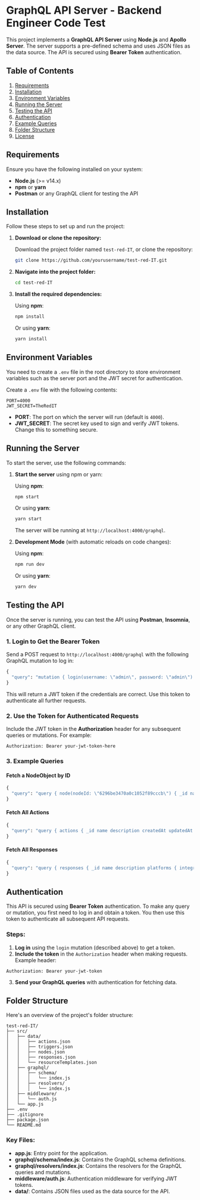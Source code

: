
# GraphQL API Server - Backend Engineer Code Test

This project implements a **GraphQL API Server** using **Node.js** and **Apollo Server**. The server supports a pre-defined schema and uses JSON files as the data source. The API is secured using **Bearer Token** authentication.

## Table of Contents
1. [Requirements](#requirements)
2. [Installation](#installation)
3. [Environment Variables](#environment-variables)
4. [Running the Server](#running-the-server)
5. [Testing the API](#testing-the-api)
6. [Authentication](#authentication)
7. [Example Queries](#example-queries)
8. [Folder Structure](#folder-structure)
9. [License](#license)

## Requirements

Ensure you have the following installed on your system:

- **Node.js** (>= v14.x)
- **npm** or **yarn**
- **Postman** or any GraphQL client for testing the API

## Installation

Follow these steps to set up and run the project:

1. **Download or clone the repository:**

   Download the project folder named `test-red-IT`, or clone the repository:
   
   ```bash
   git clone https://github.com/yourusername/test-red-IT.git
   ```

2. **Navigate into the project folder:**

   ```bash
   cd test-red-IT
   ```

3. **Install the required dependencies:**

   Using **npm**:

   ```bash
   npm install
   ```

   Or using **yarn**:

   ```bash
   yarn install
   ```

## Environment Variables

You need to create a `.env` file in the root directory to store environment variables such as the server port and the JWT secret for authentication.

Create a `.env` file with the following contents:

```
PORT=4000
JWT_SECRET=TheRedIT
```

- **PORT**: The port on which the server will run (default is `4000`).
- **JWT_SECRET**: The secret key used to sign and verify JWT tokens. Change this to something secure.

## Running the Server

To start the server, use the following commands:

1. **Start the server** using npm or yarn:

   Using **npm**:
   ```bash
   npm start
   ```

   Or using **yarn**:
   ```bash
   yarn start
   ```

   The server will be running at `http://localhost:4000/graphql`.

2. **Development Mode** (with automatic reloads on code changes):

   Using **npm**:
   ```bash
   npm run dev
   ```

   Or using **yarn**:
   ```bash
   yarn dev
   ```

## Testing the API

Once the server is running, you can test the API using **Postman**, **Insomnia**, or any other GraphQL client.

### 1. **Login to Get the Bearer Token**

Send a POST request to `http://localhost:4000/graphql` with the following GraphQL mutation to log in:

```graphql
{
  "query": "mutation { login(username: \"admin\", password: \"admin\") { token } }"
}

```

This will return a JWT token if the credentials are correct. Use this token to authenticate all further requests.

### 2. **Use the Token for Authenticated Requests**

Include the JWT token in the **Authorization** header for any subsequent queries or mutations. For example:

```
Authorization: Bearer your-jwt-token-here
```

### 3. **Example Queries**

#### Fetch a NodeObject by ID

```graphql
{
  "query": "query { node(nodeId: \"6296be3470a0c1052f89cccb\") { _id name description trigger { _id name } parents { _id name } responses { _id name } actions { _id name } } }"
}
```

#### Fetch All Actions

```graphql
{
  "query": "query { actions { _id name description createdAt updatedAt functionString resourceTemplateId } }"
}

```

#### Fetch All Responses

```graphql
{
  "query": "query { responses { _id name description platforms { integrationId build localeGroups { localeGroup variations { name responses { type text id transform } } } } } }"
}

```

## Authentication

This API is secured using **Bearer Token** authentication. To make any query or mutation, you first need to log in and obtain a token. You then use this token to authenticate all subsequent API requests.

### Steps:

1. **Log in** using the `login` mutation (described above) to get a token.
2. **Include the token** in the `Authorization` header when making requests. Example header:

```
Authorization: Bearer your-jwt-token
```

3. **Send your GraphQL queries** with authentication for fetching data.

## Folder Structure

Here's an overview of the project's folder structure:

```
test-red-IT/
├── src/
│   ├── data/
│   │   ├── actions.json
│   │   ├── triggers.json
│   │   ├── nodes.json
│   │   ├── responses.json
│   │   └── resourceTemplates.json
│   ├── graphql/
│   │   ├── schema/
│   │   │   └── index.js
│   │   ├── resolvers/
│   │   │   └── index.js
│   ├── middleware/
│   │   └── auth.js
│   └── app.js
├── .env
├── .gitignore
├── package.json
└── README.md
```

### Key Files:
- **app.js**: Entry point for the application.
- **graphql/schema/index.js**: Contains the GraphQL schema definitions.
- **graphql/resolvers/index.js**: Contains the resolvers for the GraphQL queries and mutations.
- **middleware/auth.js**: Authentication middleware for verifying JWT tokens.
- **data/**: Contains JSON files used as the data source for the API.
